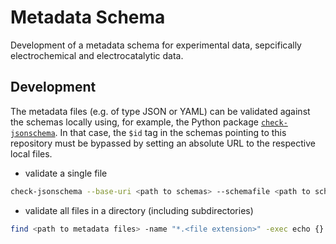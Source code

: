 # Metadata Schema

Development of a metadata schema for experimental data, sepcifically electrochemical and electrocatalytic data.

## Development

The metadata files (e.g. of type JSON or YAML) can be validated against the schemas locally using, for example, the Python package [`check-jsonschema`](https://github.com/python-jsonschema/check-jsonschema).
In that case, the `$id` tag in the schemas pointing to this repository must be bypassed by setting an absolute URL to the respective local files.

- validate a single file

```sh
check-jsonschema --base-uri <path to schemas> --schemafile <path to schema>/<some schema>.json <file to validate>
```

- validate all files in a directory (including subdirectories)

```sh
find <path to metadata files> -name "*.<file extension>" -exec echo {} \; -exec check-jsonschema --base-uri <path to schemas> --schemafile <path to schema>/<some schema>.json {} \;`
```
